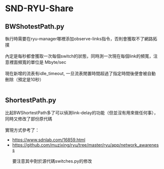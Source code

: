 # SND-RYU-Share
## BWShotestPath.py
 執行時需要在ryu-manager哪裡添加observe-links指令，否則會獲取不了網路拓撲 <br><br/>
 內定是每秒都會獲取一次每個switch的狀態，同時測一次現在每個link的頻寬，注意裡面頻寬的單位是 Mbyte/sec <br><br/>
 現在新增的流表有idle_timeout, 一旦流表閒置時間超過了指定時間後便會被自動刪除（預定是10秒）<br><br/>
## ShortestPath.py
  比起BWShortestPath多了可以偵測link-delay的功能（但並沒有用來做任何事），同時又修改了部份原代碼 <br><br/>
  實現方式參考了： 
* <https://www.sdnlab.com/16859.html> 
* <https://github.com/muzixing/ryu/tree/master/ryu/app/network_awareness> 
  <br><br/>要注意其中對於源代碼switches.py的修改
